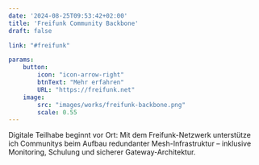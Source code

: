 ```yaml
---
date: '2024-08-25T09:53:42+02:00'
title: 'Freifunk Community Backbone'
draft: false

link: "#freifunk"

params:
    button:
        icon: "icon-arrow-right"
        btnText: "Mehr erfahren"
        URL: "https://freifunk.net"
    image:
        src: "images/works/freifunk-backbone.png"
        scale: 0.55
---
```


Digitale Teilhabe beginnt vor Ort: Mit dem Freifunk-Netzwerk unterstütze ich Communitys beim Aufbau redundanter Mesh-Infrastruktur – inklusive Monitoring, Schulung und sicherer Gateway-Architektur.
